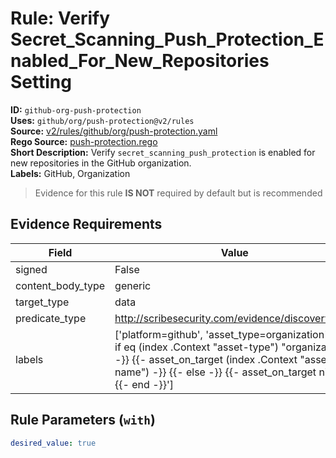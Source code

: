 # Rule: Verify Secret_Scanning_Push_Protection_Enabled_For_New_Repositories Setting  
**ID:** `github-org-push-protection`  
**Uses:** `github/org/push-protection@v2/rules`  
**Source:** [v2/rules/github/org/push-protection.yaml](https://github.com/scribe-public/sample-policies/v2/rules/github/org/push-protection.yaml)  
**Rego Source:** [push-protection.rego](https://github.com/scribe-public/sample-policies/v2/rules/github/org/push-protection.rego)  
**Short Description:** Verify `secret_scanning_push_protection` is enabled for new repositories in the GitHub organization.  
**Labels:** GitHub, Organization  
> Evidence for this rule **IS NOT** required by default but is recommended


## Evidence Requirements  
| Field | Value |
|-------|-------|
| signed | False |
| content_body_type | generic |
| target_type | data |
| predicate_type | http://scribesecurity.com/evidence/discovery/v0.1 |
| labels | ['platform=github', 'asset_type=organization', '{{- if eq (index .Context "asset-type") "organization" -}} {{- asset_on_target (index .Context "asset-name") -}} {{- else -}} {{- asset_on_target nil -}} {{- end -}}'] |

## Rule Parameters (`with`)  
```yaml
desired_value: true
```

